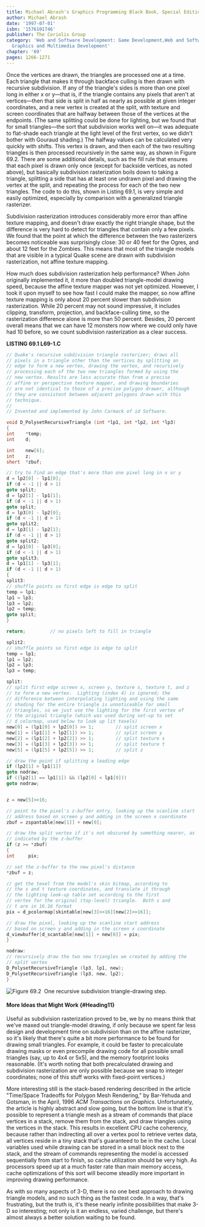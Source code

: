 ```yaml
---
title: Michael Abrash's Graphics Programming Black Book, Special Edition
author: Michael Abrash
date: '1997-07-01'
isbn: '1576101746'
publisher: The Coriolis Group
category: 'Web and Software Development: Game Development,Web and Software Development:
  Graphics and Multimedia Development'
chapter: '69'
pages: 1266-1271
---
```


Once the vertices are drawn, the triangles are processed one at a time.
Each triangle that makes it through backface culling is then drawn with
recursive subdivision. If any of the triangle's sides is more than one
pixel long in either x or y—that is, if the triangle contains any pixels
that aren't at vertices—then that side is split in half as nearly as
possible at given integer coordinates, and a new vertex is created at
the split, with texture and screen coordinates that are halfway between
those of the vertices at the endpoints. (The same splitting could be
done for lighting, but we found that for small triangles—the sort that
subdivision works well on—it was adequate to flat-shade each triangle at
the light level of the first vertex, so we didn't bother with Gouraud
shading.) The halfway values can be calculated very quickly with shifts.
This vertex is drawn, and then each of the two resulting triangles is
then processed recursively in the same way, as shown in Figure 69.2.
There are some additional details, such as the fill rule that ensures
that each pixel is drawn only once (except for backside vertices, as
noted above), but basically subdivision rasterization boils down to
taking a triangle, splitting a side that has at least one undrawn pixel
and drawing the vertex at the split, and repeating the process for each
of the two new triangles. The code to do this, shown in Listing 69.1, is
very simple and easily optimized, especially by comparison with a
generalized triangle rasterizer.

Subdivision rasterization introduces considerably more error than affine
texture mapping, and doesn't draw exactly the right triangle shape, but
the difference is very hard to detect for triangles that contain only a
few pixels. We found that the point at which the difference between the
two rasterizers becomes noticeable was surprisingly close: 30 or 40 feet
for the Ogres, and about 12 feet for the Zombies. This means that most
of the triangle models that are visible in a typical Quake scene are
drawn with subdivision rasterization, not affine texture mapping.

How much does subdivision rasterization help performance? When John
originally implemented it, it more than doubled triangle-model drawing
speed, because the affine texture mapper was not yet optimized. However,
I took it upon myself to see how fast I could make the mapper, so now
affine texture mapping is only about 20 percent slower than subdivision
rasterization. While 20 percent may not sound impressive, it includes
clipping, transform, projection, and backface-culling time, so the
rasterization difference alone is more than 50 percent. Besides, 20
percent overall means that we can have 12 monsters now where we could
only have had 10 before, so we count subdivision rasterization as a
clear success.

**LISTING 69.1 L69-1.C**

```c
// Quake's recursive subdivision triangle rasterizer; draws all
// pixels in a triangle other than the vertices by splitting an
// edge to form a new vertex, drawing the vertex, and recursively
// processing each of the two new triangles formed by using the
// new vertex. Results are less accurate than from a precise
// affine or perspective texture mapper, and drawing boundaries
// are not identical to those of a precise polygon drawer, although
// they are consistent between adjacent polygons drawn with this
// technique.
//
// Invented and implemented by John Carmack of id Software.

void D_PolysetRecursiveTriangle (int *lp1, int *lp2, int *lp3)
{
int    *temp;
int    d;

int    new[6];
int    z;
short  *zbuf;

// try to find an edge that's more than one pixel long in x or y
d = lp2[0] - lp1[0];
if (d < -1 || d > 1)
goto split;
d = lp2[1] - lp1[1];
if (d < -1 || d > 1)
goto split;
d = lp3[0] - lp2[0];
if (d < -1 || d > 1)
goto split2;
d = lp3[1] - lp2[1];
if (d < -1 || d > 1)
goto split2;
d = lp1[0] - lp3[0];
if (d < -1 || d > 1)
goto split3;
d = lp1[1] - lp3[1];
if (d < -1 || d > 1)
{
split3:
// shuffle points so first edge is edge to split
temp = lp1;
lp1 = lp3;
lp3 = lp2;
lp2 = temp;
goto split;
}

return;         // no pixels left to fill in triangle

split2:
// shuffle points so first edge is edge to split
temp = lp1;
lp1 = lp2;
lp2 = lp3;
lp3 = temp;

split:
// split first edge screen x, screen y, texture s, texture t, and z
// to form a new vertex.  Lighting (index 4) is ignored; the
// difference between interpolating lighting and using the same
// shading for the entire triangle is unnoticeable for small
// triangles, so we just use the lighting for the first vertex of
// the original triangle (which was used during set-up to set
// d_colormap, used below to look up lit texels)
new[0] = (lp1[0] + lp2[0]) >> 1;        // split screen x
new[1] = (lp1[1] + lp2[1]) >> 1;        // split screen y
new[2] = (lp1[2] + lp2[2]) >> 1;        // split texture s
new[3] = (lp1[3] + lp2[3]) >> 1;        // split texture t
new[5] = (lp1[5] + lp2[5]) >> 1;        // split z

// draw the point if splitting a leading edge
if (lp2[1] > lp1[1])
goto nodraw;
if ((lp2[1] == lp1[1]) && (lp2[0] < lp1[0]))
goto nodraw;


z = new[5]>>16;

// point to the pixel's z-buffer entry, looking up the scanline start
// address based on screen y and adding in the screen x coordinate
zbuf = zspantable[new[1]] + new[0];

// draw the split vertex if it's not obscured by something nearer, as
// indicated by the z-buffer
if (z >= *zbuf)
{
int     pix;

// set the z-buffer to the new pixel's distance
*zbuf = z;

// get the texel from the model's skin bitmap, according to
// the s and t texture coordinates, and translate it through
// the lighting look-up table set according to the first
// vertex for the original (top-level) triangle.  Both s and
// t are in 16.16 format
pix = d_pcolormap[skintable[new[3]>>16][new[2]>>16]];

// draw the pixel, looking up the scanline start address
// based on screen y and adding in the screen x coordinate
d_viewbuffer[d_scantable[new[1]] + new[0]] = pix;
}

nodraw:
// recursively draw the two new triangles we created by adding the
// split vertex
D_PolysetRecursiveTriangle (lp3, lp1, new);
D_PolysetRecursiveTriangle (lp3, new, lp2);
}
```

![**Figure 69.2**  *One recursive subdivision triangle-drawing step.*](images/69-02.jpg)

#### More Ideas that Might Work {#Heading11}

Useful as subdivision rasterization proved to be, we by no means think
that we've maxed out triangle-model drawing, if only because we spent
far less design and development time on subdivision than on the affine
rasterizer, so it's likely that there's quite a bit more performance to
be found for drawing small triangles. For example, it could be faster to
precalculate drawing masks or even precompile drawing code for all
possible small triangles (say, up to 4x4 or 5x5), and the memory
footprint looks reasonable. (It's worth noting that both precalculated
drawing and subdivision rasterization are only possible because we snap
to integer coordinates; none of this stuff works with fixed-point
vertices.)

More interesting still is the stack-based rendering described in the
article "Time/Space Tradeoffs for Polygon Mesh Rendering," by Bar-Yehuda
and Gotsman, in the April, 1996 *ACM Transactions on Graphics*.
Unfortunately, the article is highly abstract and slow going, but the
bottom line is that it's possible to represent a triangle mesh as a
stream of commands that place vertices in a stack, remove them from the
stack, and draw triangles using the vertices in the stack. This results
in excellent CPU cache coherency, because rather than indirecting all
over a vertex pool to retrieve vertex data, all vertices reside in a
tiny stack that's guaranteed to be in the cache. Local variables used
while drawing can be stored in a small block next to the stack, and the
stream of commands representing the model is accessed sequentially from
start to finish, so cache utilization should be very high. As processors
speed up at a much faster rate than main memory access, cache
optimizations of this sort will become steadily more important in
improving drawing performance.

As with so many aspects of 3-D, there is no one best approach to drawing
triangle models, and no such thing as the fastest code. In a way, that's
frustrating, but the truth is, it's these nearly infinite possibilities
that make 3-D so interesting; not only is it an endless, varied
challenge, but there's almost always a better solution waiting to be
found.
